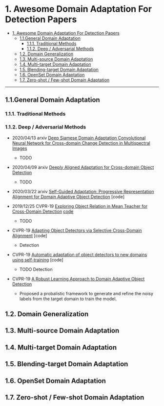 # 1. Awesome Domain Adaptation For Detection Papers

- [1. Awesome Domain Adaptation For Detection Papers](#1-awesome-domain-adaptation-for-detection-papers)
  - [1.1.General Domain Adaptation](#11general-domain-adaptation)
    - [1.1.1. Traditional Methods](#111-traditional-methods)
    - [1.1.2. Deep / Adversarial Methods](#112-deep--adversarial-methods)
  - [1.2. Domain Generalization](#12-domain-generalization)
  - [1.3. Multi-source Domain Adaptation](#13-multi-source-domain-adaptation)
  - [1.4. Multi-target Domain Adaptation](#14-multi-target-domain-adaptation)
  - [1.5. Blending-target Domain Adaptation](#15-blending-target-domain-adaptation)
  - [1.6. OpenSet Domain Adaptation](#16-openset-domain-adaptation)
  - [1.7. Zero-shot / Few-shot Domain Adaptation](#17-zero-shot--few-shot-domain-adaptation)

---

## 1.1.General Domain Adaptation

### 1.1.1. Traditional Methods

### 1.1.2. Deep / Adversarial Methods

- 2020/04/13 arxiv [Deep Siamese Domain Adaptation Convolutional Neural Network for Cross-domain Change Detection in Multispectral Images](https://arxiv.org/abs/2004.05745)
	- TODO 

- 2020/04/09 arxiv [Deeply Aligned Adaptation for Cross-domain Object Detection](https://arxiv.org/abs/2004.02093) 
	- TODO

- 2020/03/22 arxiv [Self-Guided Adaptation: Progressive Representation Alignment for Domain Adaptive Object Detection](https://arxiv.org/abs/2003.08777) [code]

- 2019/12/25 CVPR-19 [Exploring Object Relation in Mean Teacher for Cross-Domain Detection](https://arxiv.org/abs/1904.11245) [code](https://github.com/caiqi/mean-teacher-cross-domain-detection)
    - TODO

- CVPR-19 [Adapting Object Detectors via Selective Cross-Domain Alignment](https://www.researchgate.net/publication/338512599_Adapting_Object_Detectors_via_Selective_Cross-Domain_Alignment) [code]
    - Detection

- CVPR-19 [Automatic adaptation of object detectors to new domains using self-training](https://arxiv.org/abs/1904.07305) [code]
    - TODO Detection
- CVPR-19 [A Robust Learning Approach to Domain Adaptive Object Detection](https://arxiv.org/pdf/1904.02361.pdf)
    - Proposed a probalistic framework to generate and refine the noisy labels from the target domain to train the model.
## 1.2. Domain Generalization

## 1.3. Multi-source Domain Adaptation

## 1.4. Multi-target Domain Adaptation

## 1.5. Blending-target Domain Adaptation

## 1.6. OpenSet Domain Adaptation

## 1.7. Zero-shot / Few-shot Domain Adaptation
